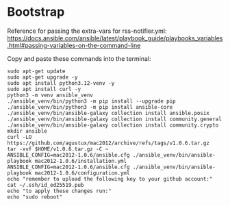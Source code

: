 # Bootstrap
Reference for passing the extra-vars for rss-notifier.yml:
https://docs.ansible.com/ansible/latest/playbook_guide/playbooks_variables.html#passing-variables-on-the-command-line

Copy and paste these commands into the terminal:
```
sudo apt-get update
sudo apt-get upgrade -y
sudo apt install python3.12-venv -y
sudo apt install curl -y
python3 -m venv ansible_venv
./ansible_venv/bin/python3 -m pip install --upgrade pip
./ansible_venv/bin/python3 -m pip install ansible-core
./ansible_venv/bin/ansible-galaxy collection install ansible.posix
./ansible_venv/bin/ansible-galaxy collection install community.general
./ansible_venv/bin/ansible-galaxy collection install community.crypto
mkdir ansible
curl -LO https://github.com/agustux/mac2012/archive/refs/tags/v1.0.6.tar.gz
tar -xvf $HOME/v1.0.6.tar.gz -C ~
ANSIBLE_CONFIG=mac2012-1.0.6/ansible.cfg ./ansible_venv/bin/ansible-playbook mac2012-1.0.6/installation.yml
ANSIBLE_CONFIG=mac2012-1.0.6/ansible.cfg ./ansible_venv/bin/ansible-playbook mac2012-1.0.6/configuration.yml
echo "remember to upload the following key to your github account:"
cat ~/.ssh/id_ed25519.pub
echo "to apply these changes run:"
echo "sudo reboot"
```
